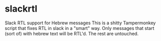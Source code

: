 # slackrtl
Slack RTL support for Hebrew messages
This is a shitty Tampermonkey script that fixes RTL in slack in a "smart" way.
Only messages that start (sort of) with hebrew text will be RTL'd. The rest are untouched.
